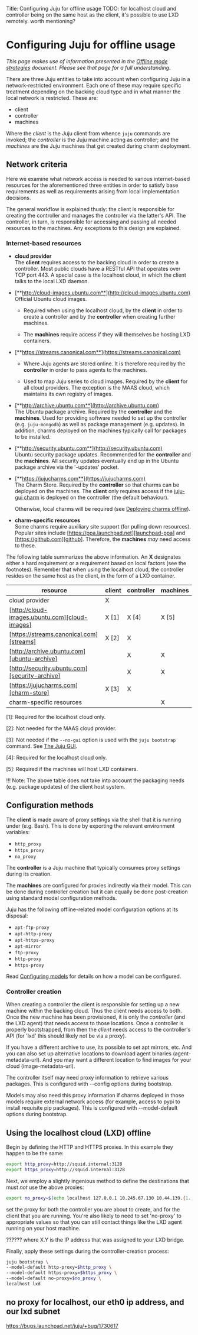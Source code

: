 Title: Configuring Juju for offline usage
TODO:  for localhost cloud and controller being on the same host as the client, it's possible to use LXD remotely. worth mentioning?

# Configuring Juju for offline usage

*This page makes use of information presented in the
[Offline mode strategies][charms-offline-strategies] document. Please see that
page for a full understanding.*

There are three Juju entities to take into account when configuring Juju in a
network-restricted environment. Each one of these may require specific
treatment depending on the backing cloud type and in what manner the local
network is restricted. These are:

 - client
 - controller
 - machines

Where the *client* is the Juju client from whence `juju` commands are invoked;
the *controller* is the Juju machine acting as controller; and the *machines*
are the Juju machines that get created during charm deployment.

## Network criteria

Here we examine what network access is needed to various internet-based
resources for the aforementioned three entities in order to satisfy base
requirements as well as requirements arising from local implementation
decisions.

The general workflow is explained thusly: the client is responsible for
creating the controller and manages the controller via the latter's API. The
controller, in turn, is responsible for accessing and passing all needed
resources to the machines. Any exceptions to this design are explained.

### Internet-based resources

 - **cloud provider**  
   The **client** requires access to the backing cloud in order to create a
   controller. Most public clouds have a RESTful API that operates over TCP
   port 443. A special case is the localhost cloud, in which the client talks
   to the local LXD daemon.

 - [**http://cloud-images.ubuntu.com**](http://cloud-images.ubuntu.com)  
   Official Ubuntu cloud images.  
   
     - Required when using the localhost cloud, by
       the **client** in order to create a controller and by the **controller**
       when creating further machines.
       
     - The **machines** require access if they will themselves be hosting LXD
       containers.

 - [**https://streams.canonical.com**](https://streams.canonical.com)  

     - Where Juju agents are stored online. It is therefore required by the
       **controller** in order to pass agents to the machines.  
     
     - Used to map Juju series to cloud images. Required by the **client** for
       all cloud providers. The exception is the MAAS cloud, which maintains
       its own registry of images.
   
 - [**http://archive.ubuntu.com**](http://archive.ubuntu.com)  
   The Ubuntu package archive. Required by the **controller** and the
   **machines**. Used for providing software needed to set up the controller
   (e.g. `juju-mongodb`) as well as package management (e.g. updates). In
   addition, charms deployed on the machines typically call for packages to be
   installed.
   
 - [**http://security.ubuntu.com**](http://security.ubuntu.com)  
   Ubuntu security package updates. Recommended for the **controller** and
   the **machines**. All security updates eventually end up in the Ubuntu
   package archive via the '-updates' pocket.

 - [**https://jujucharms.com**](https://jujucharms.com)  
   The Charm Store. Required by the **controller** so that charms can be
   deployed on the machines. The **client** only requires access if the
   [juju-gui charm][charm-store-juju-gui] is deployed on the controller (the
   default behaviour).  
   
    Otherwise, local charms will be required (see
   [Deploying charms offline][charms-offline-deploying]).

 - **charm-specific resources**  
   Some charms require auxiliary site support (for pulling down resources).
   Popular sites include [https://ppa.launchpad.net][launchpad-ppa] and
   [https://github.com][github]. Therefore, the **machines** *may* need access
   to these.

The following table summarizes the above information. An **X** designates
either a hard requirement or a requirement based on local factors (see the
footnotes). Remember that when using the localhost cloud, the controller
resides on the same host as the client, in the form of a LXD container.

resource                                       | client | controller | machines
---------------------------------------------- | ------ | ---------- | --------
cloud provider                                 | X      |            |
[http://cloud-images.ubuntu.com][cloud-images] | X [1]  | X [4]      | X [5]
[https://streams.canonical.com][streams]       | X [2]  | X          |  
[http://archive.ubuntu.com][ubuntu-archive]    |        | X          | X
[http://security.ubuntu.com][security-archive] |        | X          | X
[https://jujucharms.com][charm-store]          | X [3]  | X          |  
charm-specific resources                       |        |            | X

[1]: Required for the localhost cloud only.

[2]: Not needed for the MAAS cloud provider.

[3]: Not needed if the `--no-gui` option is used with the `juju bootstrap`
command. See [The Juju GUI][controllers-gui].

[4]: Required for the localhost cloud only.

[5]: Required if the machines will host LXD containers.

!!! Note:
    The above table does not take into account the packaging needs (e.g.
    package updates) of the client host system.

## Configuration methods

The **client** is made aware of proxy settings via the shell that it is running
under (e.g. Bash). This is done by exporting the relevant environment
variables:

 - `http_proxy`
 - `https_proxy`
 - `no_proxy`

The **controller** is a Juju machine that typically consumes proxy settings 
during its creation.

The **machines** are configured for proxies indirectly via their model. This
can be done during controller creation but it can equally be done post-creation
using standard model configuration methods.

Juju has the following offline-related model configuration options at its
disposal:

 - `apt-ftp-proxy`
 - `apt-http-proxy`
 - `apt-https-proxy`
 - `apt-mirror`
 - `ftp-proxy`
 - `http-proxy`
 - `https-proxy`

Read [Configuring models][models-config] for details on how a model can be
configured.
### Controller creation

When creating a controller the client is responsible for setting up a new
machine within the backing cloud. Thus the client needs access to both. Once
the new machine has been provisioned, it is only the *controller* (and the LXD
agent) that needs access to those locations. Once a controller is properly
bootstrapped, from then the *client* needs access to the controller's API (for
'lxd' this should likely not be via a proxy).

If you have a different archive to use, its possible to set apt mirrors, etc.
And you can also set up alternative locations to download agent binaries
(agent-metadata-url). And you may want a different location to find images for
your cloud (image-metadata-url).

The controller itself may need proxy information to retrieve various
packages. This is configured with --config options during bootstrap.

Models may also need this proxy information if charms deployed in those models
require external network access (for example, access to pypi to install
requisite pip packages). This is configured with --model-default options during
bootstrap.

## Using the localhost cloud (LXD) offline

Begin by defining the HTTP and HTTPS proxies. In this example they happen to be
the same:

```bash
export http_proxy=http://squid.internal:3128
export https_proxy=http://squid.internal:3128
```

Next, we employ a slightly ingenious method to define the destinations that
must *not* use the above proxies:

```bash
export no_proxy=$(echo localhost 127.0.0.1 10.245.67.130 10.44.139.{1..255} | sed 's/ /,/g')
```

set the proxy for both the controller you are about to create, and for the
client that you are running. You're also likely to need to set 'no-proxy' to
appropriate values so that you can still contact things like the LXD agent
running on your host machine.

?????? where X.Y is the IP address that was assigned to your LXD bridge. 

Finally, apply these settings during the controller-creation process:

```bash
juju bootstrap \
--model-default http-proxy=$http_proxy \
--model-default https-proxy=$https_proxy \
--model-default no-proxy=$no_proxy \
localhost lxd
```

## no proxy for localhost, our eth0 ip address, and our lxd subnet
https://bugs.launchpad.net/juju/+bug/1730617

<!-- LINKS -->

[charms-offline-deploying]: ./charms-offline-deploying.html
[charms-offline-strategies]: ./charms-offline-strategies.html
[models-config]: ./models-config.html
[cloud-images]: http://cloud-images.ubuntu.com
[streams]: https://streams.canonical.com
[ubuntu-archive]: http://archive.ubuntu.com
[security-archive]: http://security.ubuntu.com
[charm-store]: https://jujucharms.com
[charm-store-juju-gui]: https://jujucharms.com/u/juju-gui/juju-gui
[controllers-gui]:  controllers-gui.html
[github]: https://github.com
[launchpad-ppa]: https://ppa.launchpad.net
